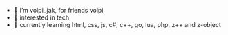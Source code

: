 - 👋 I’m volpi_jak, for friends volpi 
- 👀 interested in tech 
- 🌱 currently learning html, css, js, c#, c++, go, lua, php, z++ and z-object
